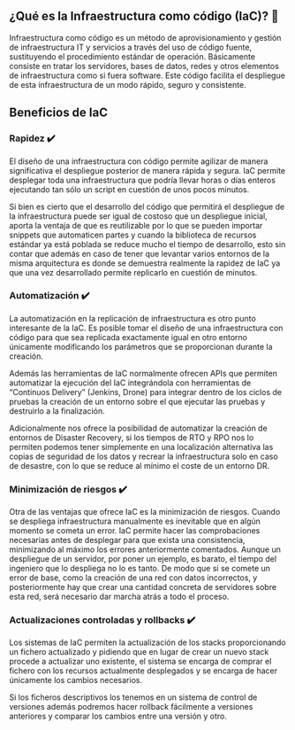 ## ¿Qué es la Infraestructura como código (IaC)? 📃

Infraestructura como código es un método de aprovisionamiento y gestión de infraestructura IT y servicios a través del uso de código fuente, sustituyendo el procedimiento estándar de operación. Básicamente consiste en tratar los servidores, bases de datos, redes y otros elementos de infraestructura como si fuera software. Este código facilita el despliegue de esta infraestructura de un modo rápido, seguro y consistente.

## Beneficios de IaC

### Rapidez ✔️
El diseño de una infraestructura con código permite agilizar de manera significativa el despliegue posterior de manera rápida y segura. IaC permite desplegar toda una infraestructura que podría llevar horas o días enteros ejecutando tan sólo un script en cuestión de unos pocos minutos.

Si bien es cierto que el desarrollo del código que permitirá el despliegue de la infraestructura puede ser igual de costoso que un despliegue inicial, aporta la ventaja de que es reutilizable por lo que se pueden importar snippets que automaticen partes y cuando la biblioteca de recursos estándar ya está poblada se reduce mucho el tiempo de desarrollo, esto sin contar que además en caso de tener que levantar varios entornos de la misma arquitectura es donde se demuestra realmente la rapidez de IaC ya que una vez desarrollado permite replicarlo en cuestión de minutos.

### Automatización ✔️
La automatización en la replicación de infraestructura es otro punto interesante de la IaC. Es posible tomar el diseño de una infraestructura con código para que sea replicada exactamente igual en otro entorno únicamente modificando los parámetros que se proporcionan durante la creación.

Además las herramientas de IaC normalmente ofrecen APIs que permiten automatizar la ejecución del IaC integrándola con herramientas de “Continuos Delivery” (Jenkins, Drone) para integrar dentro de los ciclos de pruebas la creación de un entorno sobre el que ejecutar las pruebas y destruirlo a la finalización.

Adicionalmente nos ofrece la posibilidad de automatizar la creación de entornos de Disaster Recovery, si los tiempos de RTO y RPO nos lo permiten podemos tener simplemente en una localización alternativa las copias de seguridad de los datos y recrear la infraestructura solo en caso de desastre, con lo que se reduce al mínimo el coste de un entorno DR.

### Minimización de riesgos ✔️
Otra de las ventajas que ofrece IaC es la minimización de riesgos. Cuando se despliega infraestructura manualmente es inevitable que en algún momento se cometa un error. IaC permite hacer las comprobaciones necesarias antes de desplegar para que exista una consistencia, minimizando al máximo los errores anteriormente comentados. Aunque un despliegue de un servidor, por poner un ejemplo, es barato, el tiempo del ingeniero que lo despliega no lo es tanto. De modo que si se comete un error de base, como la creación de una red con datos incorrectos, y posteriormente hay que crear una cantidad concreta de servidores sobre esta red, será necesario dar marcha atrás a todo el proceso.

### Actualizaciones controladas y rollbacks ✔️
Los sistemas de IaC permiten la actualización de los stacks proporcionando un fichero actualizado y pidiendo que en lugar de crear un  nuevo stack procede a actualizar uno existente, el sistema se encarga de comprar el fichero con los recursos actualmente desplegados y se encarga de hacer únicamente los cambios necesarios.

Si los ficheros descriptivos los tenemos en un sistema de control de versiones además podremos hacer rollback fácilmente a versiones anteriores y comparar los cambios entre una versión y otro.
